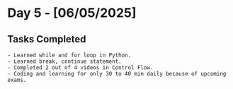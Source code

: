 # Day 5 - [06/05/2025]
## Tasks Completed
    - Learned while and for loop in Python.
    - Learned break, continue statement.
    - Completed 2 out of 4 videos in Control Flow.
    - Coding and learning for only 30 to 40 min daily because of upcoming exams.